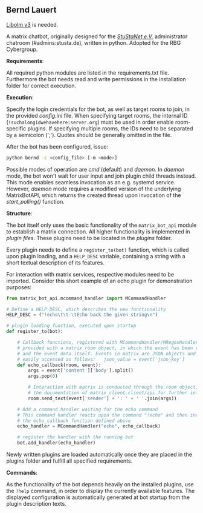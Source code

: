 **Bernd Lauert**
----------------

[Libolm v3](https://gitlab.matrix.org/matrix-org/olm) is needed.

A matrix chatbot, originally designed for the [*StuStaNet
e.V.*](http://vereinsanzeiger.stustanet.de/) administrator chatroom
(#admins:stusta.de), written in python.
Adopted for the RBG Cybergroup.

**Requirements**:

All required python modules are listed in the requirements.txt
file. Furthermore the bot needs read and write permissions in the installation
folder for correct execution.

**Execution**:

Specify the login credentials for the bot, as well as target rooms to join, in
the provided *config.ini* file. When specifying target rooms, the internal
ID (`!suchalongidwehavehere:server.org`) must be used in order enable
room-specific plugins. If specifying multiple rooms, the IDs need to be
separated by a semicolon (';'). Quotes should be generally omitted in the file.

After the bot has been configured, issue:

```sh
python bernd -c <config_file> [-m <mode>]
```

Possible modes of operation are *cmd* (default) and *daemon*. In *daemon* mode,
the bot won't wait for user input and join plugin child threads instead. This
mode enables seamless invocation as an e.g. systemd service. However, *daemon*
mode requires a modified version of the underlying MatrixBotAPI, which returns
the created thread upon invocation of the *start_polling()* function.

**Structure**:

The bot itself only uses the basic functionality of the `matrix_bot_api` module
to establish a matrix connection. All higher functionality is implemented in
*plugin files*. These plugins need to be located in the *plugins* folder.

Every plugin needs to define a `register_to(bot)` function, which is called upon
plugin loading, and a `HELP_DESC` variable, containing a string with a short
textual description of its features.

For interaction with matrix services, respective modules need to be imported.
Consider this short example of an echo plugin for demonstration purposes:

```python
from matrix_bot_api.mcommand_handler import MCommandHandler

# Define a HELP_DESC, which describes the new functionality
HELP_DESC = ("!echo\t\t-\tEcho back the given string\n")

# plugin loading function, executed upon startup
def register_to(bot):

    # Callback functions, registered with MCommandHandler/MRegexHandler are
    # provided with a matrix room object, in which the event has been received,
    # and the event data itself. Events in matrix are JSON objects and can be
    # easily accessed as follows:   json_value = event['json_key']
    def echo_callback(room, event):
        args = event['content']['body'].split()
        args.pop(0)

        # Interaction with matrix is conducted through the room object. Consider
        # the documentation of matrix_client.client/api for further information
        room.send_text(event['sender'] + ': ' + ' '.join(args))

    # Add a command handler waiting for the echo command
    # This command handler reacts upon the command "!echo" and then invokes
    # the echo_callback function defined above
    echo_handler = MCommandHandler("echo", echo_callback)

    # register the handler with the running bot
    bot.add_handler(echo_handler)
```

Newly written plugins are loaded automatically once they are placed in the
plugins folder and fulfill all specified requirements.

**Commands**:

As the functionality of the bot depends heavily on the installed plugins, use
the `!help` command, in order to display the currently available features. The
displayed configuration is automatically generated at bot startup from the
plugin description texts.
